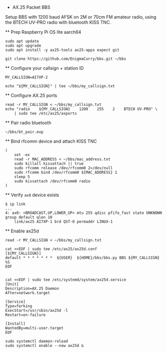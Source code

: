 * AX.25 Packet BBS

Setup BBS with 1200 baud AFSK on 2M or 70cm FM amateur radio, using
the BTECH UV-PRO radio with bluetooth KISS TNC.

** Prep Raspberry Pi OS lite aarch64 

```
sudo apt update
sudo apt upgrade
sudo apt install -y ax25-tools ax25-apps expect git

git clone https://github.com/EnigmaCurry/bbs.git ~/bbs
```

** Configure your callsign + station ID

```
MY_CALLSIGN=AI7XP-2

echo "${MY_CALLSIGN}" | tee ~/bbs/my_callsign.txt
```

** Configure AX.25 ports

```
read -r MY_CALLSIGN < ~/bbs/my_callsign.txt
echo "radio    ${MY_CALLSIGN}    1200    255    2    BTECH UV-PRO" \
    | sudo tee /etc/ax25/axports
```

** Pair radio bluetooth

```
~/bbs/bt_pair.exp
```

** Bind rfcomm device and attach KISS TNC

```
(
    set -ex
    read -r MAC_ADDRESS < ~/bbs/mac_address.txt
    sudo killall kissattach || true
    sudo rfcomm release /dev/rfcomm0 2>/dev/null
    sudo rfcomm bind /dev/rfcomm0 ${MAC_ADDRESS} 1
    sleep 5
    sudo kissattach /dev/rfcomm0 radio
)
```

** Verify `ax0` device exists

```
$ ip link
...
4: ax0: <BROADCAST,UP,LOWER_UP> mtu 255 qdisc pfifo_fast state UNKNOWN group default qlen 10
    link/ax25 AI7XP-1 brd QST-0 permaddr LINUX-1
```

** Enable ax25d

```
read -r MY_CALLSIGN < ~/bbs/my_callsign.txt

cat <<EOF | sudo tee /etc/ax25/ax25d.conf
[${MY_CALLSIGN}]
default * * * * * * *  ${USER}  ${HOME}/bbs/bbs.py BBS ${MY_CALLSIGN} %S
EOF


cat <<EOF | sudo tee /etc/systemd/system/ax25d.service
[Unit]
Description=AX.25 Daemon
After=network.target

[Service]
Type=forking
ExecStart=/usr/sbin/ax25d -l
Restart=on-failure

[Install]
WantedBy=multi-user.target
EOF

sudo systemctl daemon-reload
sudo systemctl enable --now ax25d &
```
